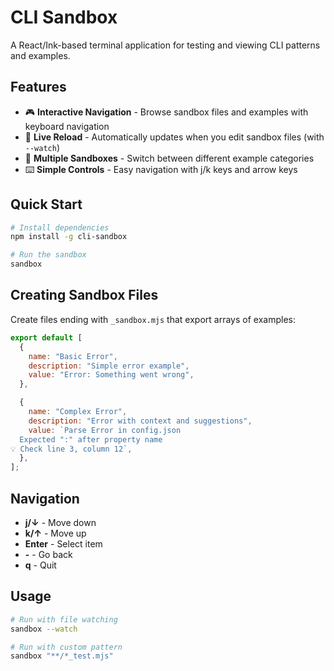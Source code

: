 # CLI Sandbox

A React/Ink-based terminal application for testing and viewing CLI patterns and examples.

## Features

- 🎮 **Interactive Navigation** - Browse sandbox files and examples with keyboard navigation
- 🔄 **Live Reload** - Automatically updates when you edit sandbox files (with `--watch`)
- 📁 **Multiple Sandboxes** - Switch between different example categories
- ⌨️ **Simple Controls** - Easy navigation with j/k keys and arrow keys

## Quick Start

```bash
# Install dependencies
npm install -g cli-sandbox

# Run the sandbox
sandbox
```

## Creating Sandbox Files

Create files ending with `_sandbox.mjs` that export arrays of examples:

```javascript
export default [
  {
    name: "Basic Error",
    description: "Simple error example",
    value: "Error: Something went wrong",
  },

  {
    name: "Complex Error",
    description: "Error with context and suggestions",
    value: `Parse Error in config.json
  Expected ":" after property name
💡 Check line 3, column 12`,
  },
];
```

## Navigation

- **j/↓** - Move down
- **k/↑** - Move up
- **Enter** - Select item
- **-** - Go back
- **q** - Quit

## Usage

```bash
# Run with file watching
sandbox --watch

# Run with custom pattern
sandbox "**/*_test.mjs"
```
